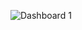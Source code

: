 ![Dashboard 1](https://github.com/Krshubhammm/Us-Health-Analysis/assets/110228891/a52dba28-8389-4ec3-b860-60b5a00fa6d6)
